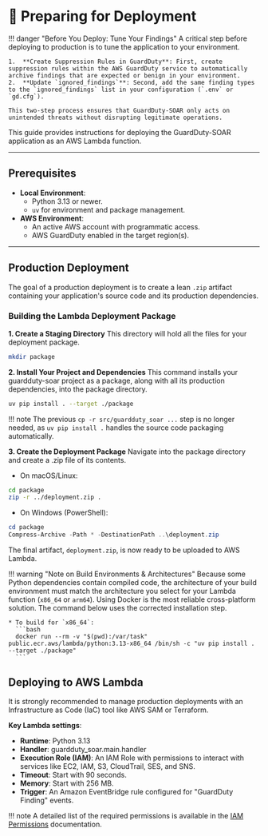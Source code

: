 # 🚀 Preparing for Deployment

!!! danger "Before You Deploy: Tune Your Findings"
    A critical step before deploying to production is to tune the application to your environment.

    1.  **Create Suppression Rules in GuardDuty**: First, create suppression rules within the AWS GuardDuty service to automatically archive findings that are expected or benign in your environment.
    2.  **Update `ignored_findings`**: Second, add the same finding types to the `ignored_findings` list in your configuration (`.env` or `gd.cfg`).

    This two-step process ensures that GuardDuty-SOAR only acts on unintended threats without disrupting legitimate operations.

This guide provides instructions for deploying the GuardDuty-SOAR application as an AWS Lambda function.

---
## Prerequisites

* **Local Environment**:
    * Python 3.13 or newer.
    * `uv` for environment and package management.
* **AWS Environment**:
    * An active AWS account with programmatic access.
    * AWS GuardDuty enabled in the target region(s).

---
## Production Deployment

The goal of a production deployment is to create a lean `.zip` artifact containing your application's source code and its production dependencies.

### Building the Lambda Deployment Package

**1. Create a Staging Directory**
This directory will hold all the files for your deployment package.
```bash
mkdir package
```
**2. Install Your Project and Dependencies** This command installs your guardduty-soar project as a package, along with all its production dependencies, into the package directory.
```Bash
uv pip install . --target ./package
```

!!! note
    The previous `cp -r src/guardduty_soar ...` step is no longer needed, as `uv pip install .` handles the source code packaging automatically.

**3. Create the Deployment Package** Navigate into the package directory and create a .zip file of its contents.

- On macOS/Linux:
```Bash
cd package
zip -r ../deployment.zip .
```

- On Windows (PowerShell):
```powershell
cd package
Compress-Archive -Path * -DestinationPath ..\deployment.zip
```

The final artifact, `deployment.zip`, is now ready to be uploaded to AWS Lambda.

!!! warning "Note on Build Environments & Architectures" 
    Because some Python dependencies contain compiled code, the architecture of your build environment must match the architecture you select for your Lambda function (`x86_64` or `arm64`). Using Docker is the most reliable cross-platform solution. The command below uses the corrected installation step.

    * To build for `x86_64`:
      ```bash
      docker run --rm -v "$(pwd):/var/task" public.ecr.aws/lambda/python:3.13-x86_64 /bin/sh -c "uv pip install . --target ./package"
      ```

## Deploying to AWS Lambda
It is strongly recommended to manage production deployments with an Infrastructure as Code (IaC) tool like AWS SAM or Terraform.

**Key Lambda settings**:

- **Runtime**: Python 3.13
- **Handler**: guardduty_soar.main.handler
- **Execution Role (IAM)**: An IAM Role with permissions to interact with services like EC2, IAM, S3, CloudTrail, SES, and SNS.
- **Timeout**: Start with 90 seconds.
- **Memory**: Start with 256 MB.
- **Trigger**: An Amazon EventBridge rule configured for "GuardDuty Finding" events.

!!! note 
    A detailed list of the required permissions is available in the [IAM Permissions](prod_permissions.md) documentation.